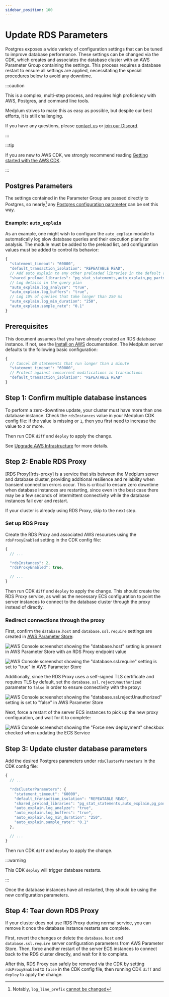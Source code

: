 ```yaml
---
sidebar_position: 100
---
```


# Update RDS Parameters

Postgres exposes a wide variety of configuration settings that can be tuned to improve database performance. These
settings can be changed via the CDK, which creates and associates the database cluster with an AWS Parameter Group
containing the settings. This process requires a database restart to ensure all settings are applied, necessitating
the special procedures below to avoid any downtime.

:::caution

This is a complex, multi-step process, and requires high proficiency with AWS, Postgres, and command line tools.

Medplum strives to make this as easy as possible, but despite our best efforts, it is still challenging.

If you have any questions, please [contact us](mailto:hello@medplum.com) or [join our Discord](https://discord.gg/medplum).

:::

:::tip

If you are new to AWS CDK, we strongly recommend reading [Getting started with the AWS CDK](https://docs.aws.amazon.com/cdk/v2/guide/getting_started.html).

:::

## Postgres Parameters

The settings contained in the Parameter Group are passed directly to Postgres, so nearly[^1]
any [Postgres configuration parameter][postgres-config] can be set this way.

[postgres-config]: https://docs.aws.amazon.com/AmazonRDS/latest/AuroraUserGuide/AuroraPostgreSQL.Reference.ParameterGroups.html#AuroraPostgreSQL.Reference.Parameters.Cluster

[^1]: Notably, `log_line_prefix` [cannot be changed](https://docs.aws.amazon.com/AmazonRDS/latest/UserGuide/USER_LogAccess.Concepts.PostgreSQL.overview.parameter-groups.html#USER_LogAccess.Concepts.PostgreSQL.Log_Format.log-line-prefix)

### Example: `auto_explain`

As an example, one might wish to configure the `auto_explain` module to automatically log slow database queries and
their execution plans for analysis. The module must be added to the preload list, and configuration values must be added
to control its behavior:

```js
{
  "statement_timeout": "60000",
  "default_transaction_isolation": "REPEATABLE READ",
  // Add auto_explain to any other preloaded libraries in the default config
  "shared_preload_libraries": "pg_stat_statements,auto_explain,pg_partman_bgw",
  // Log details in the query plan
  "auto_explain.log_analyze": "true",
  "auto_explain.log_buffers": "true",
  // Log 10% of queries that take longer than 250 ms
  "auto_explain.log_min_duration": "250",
  "auto_explain.sample_rate": "0.1"
}
```

## Prerequisites

This document assumes that you have already created an RDS database instance. If not, see the [Install on AWS](/docs/self-hosting/install-on-aws) documentation. The Medplum server defaults to the following basic configuration:

```js
{
  // Cancel DB statements that run longer than a minute
  "statement_timeout": "60000",
  // Protect against concurrent modifications in transactions
  "default_transaction_isolation": "REPEATABLE READ"
}
```

## Step 1: Confirm multiple database instances

To perform a zero-downtime update, your cluster must have more than one database instance. Check the `rdsInstances`
value in your Medplum CDK config file: if the value is missing or `1`, then you first need to increase the value to `2`
or more.

Then run CDK `diff` and `deploy` to apply the change.

See [Upgrade AWS Infrastructure](/docs/self-hosting/install-on-aws#upgrade-aws-infrastructure) for more details.

## Step 2: Enable RDS Proxy

[RDS Proxy][rds-proxy] is a service that sits between the Medplum server and database cluster, providing additional
resilience and reliability when transient connection errors occur. This is critical to ensure zero downtime when
database instances are restarting, since even in the best case there may be a few seconds of intermittent connectivity
while the database instances fail over and restart.

If your cluster is already using RDS Proxy, skip to the next step.

### Set up RDS Proxy

Create the RDS Proxy and associated AWS resources using the `rdsProxyEnabled` setting in the CDK config file:

```js
{
  // ...

  "rdsInstances": 2,
  "rdsProxyEnabled": true,

  // ...
}
```

Then run CDK `diff` and `deploy` to apply the change. This should create the RDS Proxy service, as well as the
necessary ECS configuration to point the server instances to connect to the database cluster through the proxy instead
of directly.

### Redirect connections through the proxy

First, confirm the `database.host` and `database.ssl.require` settings are created in [AWS Parameter Store](/docs/self-hosting/config-settings#server-config):

![AWS Console screenshot showing the "database.host" setting is present in AWS Parameter Store with an RDS Proxy endpoint value](./rds-database-host-with-rds-proxy-param.png)

![AWS Console screenshot showing the "database.ssl.require" setting is set to "true" in AWS Parameter Store](./rds-database-ssl-require-true.png)

Additionally, since the RDS Proxy uses a self-signed TLS certificate and requires TLS by default, set the
`database.ssl.rejectUnauthorized` parameter to `false` in order to ensure connectivity with the proxy:

![AWS Console screenshot showing the "database.ssl.rejectUnauthorized" setting is set to "false" in AWS Parameter Store](./rds-ssl-param.png)

Next, force a restart of the server ECS instances to pick up the new proxy configuration, and wait for it to complete:

![AWS Console screenshot showing the "Force new deployment" checkbox checked when updating the ECS Service](./ecs-force-deployment.png)

## Step 3: Update cluster database parameters

Add the desired Postgres parameters under `rdsClusterParameters` in the CDK config file:

```js
{
  // ...

  "rdsClusterParameters": {
    "statement_timeout": "60000",
    "default_transaction_isolation": "REPEATABLE READ",
    "shared_preload_libraries": "pg_stat_statements,auto_explain,pg_partman_bgw",
    "auto_explain.log_analyze": "true",
    "auto_explain.log_buffers": "true",
    "auto_explain.log_min_duration": "250",
    "auto_explain.sample_rate": "0.1"
  },

  // ...
}
```

Then run CDK `diff` and `deploy` to apply the change.

:::warning

This CDK `deploy` will trigger database restarts.

:::

Once the database instances have all restarted, they should be using the new configuration parameters.

## Step 4: Tear down RDS Proxy

If your cluster does not use RDS Proxy during normal service, you can remove it once the database instance restarts are
complete.

First, revert the changes or delete the `database.host` and `database.ssl.require` server configuration parameters from AWS Parameter Store. Then, force
another restart of the server ECS instances to connect back to the RDS cluster directly, and wait for it to
complete.

After this, RDS Proxy can safely be removed via the CDK by setting `rdsProxyEnabled` to `false` in the CDK
config file, then running CDK `diff` and `deploy` to apply the change.
